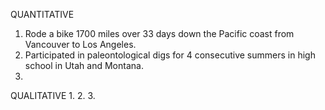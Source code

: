 QUANTITATIVE
1. Rode a bike 1700 miles over 33 days down the Pacific coast from Vancouver to Los Angeles. 
2. Participated in paleontological digs for 4 consecutive summers in high school in Utah and Montana.
3.

QUALITATIVE
1.
2.
3.

